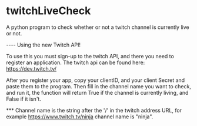 # twitchLiveCheck
A python program to check whether or not a twitch channel is currently live or not.

---- Using the new Twitch API!


To use this you must sign-up to the twitch API, and there you need to register an application.
The twitch api can be found here: https://dev.twitch.tv/


After you register your app, copy your clientID, and your client Secret and paste them to the program.
Then fill in the channel name you want to check, and run it, the function will return True if the channel is currently living, and False if it isn't.
 
*** Channel name is the string after the '/' in the twitch address URL, for example https://www.twitch.tv/ninja channel name is "ninja".

